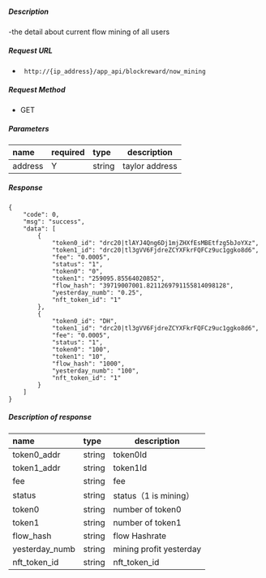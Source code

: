 
    
##### Description

-the detail about current flow mining of all users

##### Request URL
- ` http://{ip_address}/app_api/blockreward/now_mining`
  
##### Request Method
- GET 

##### Parameters

|name|required|type|description|
|:----    |:---|:----- |-----   |
|address |Y  |string | taylor address  |

##### Response 

```
{
	"code": 0,
	"msg": "success",
	"data": [
		{
			"token0_id": "drc20|tlAYJ4Qng6Dj1mjZHXfEsMBEtfzg5bJoYXz",
			"token1_id": "drc20|tl3gVV6FjdreZCYXFkrFQFCz9uc1ggko8d6",
			"fee": "0.0005",
			"status": "1",
			"token0": "0",
			"token1": "259095.85564020852",
			"flow_hash": "39719007001.8211269791155814098128",
			"yesterday_numb": "0.25",
			"nft_token_id": "1"
		},
		{
			"token0_id": "DH",
			"token1_id": "drc20|tl3gVV6FjdreZCYXFkrFQFCz9uc1ggko8d6",
			"fee": "0.0005",
			"status": "1",
			"token0": "100",
			"token1": "10",
			"flow_hash": "1000",
			"yesterday_numb": "100",
			"nft_token_id": "1"
		}
	]
}
```

##### Description of response

|name|type|description|
|:-----  |:-----|-----                           |
|token0_addr |string   |token0Id  |
|token1_addr |string   |token1Id  |
|fee |string   |fee  |
|status |string   |status（1 is mining） |
|token0 |string   |number of token0  |
|token1 |string   |number of token1 |
|flow_hash |string   |flow Hashrate  |
|yesterday_numb |string   |mining profit yesterday |
|nft_token_id |string   |nft_token_id  |







